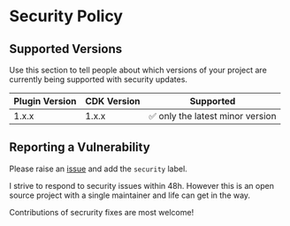 # Security Policy

## Supported Versions

Use this section to tell people about which versions of your project are
currently being supported with security updates.

| Plugin Version | CDK Version | Supported                                        |
| -------------- | ----------- | ------------------------------------------------ |
| 1.x.x          | 1.x.x       | :white_check_mark: only the latest minor version |

## Reporting a Vulnerability

Please raise an [issue](https://github.com/mrgrain/cdk-esbuild/issues) and add the `security` label.

I strive to respond to security issues within 48h. However this is an open source project with a single maintainer and life can get in the way.

Contributions of secrurity fixes are most welcome!
